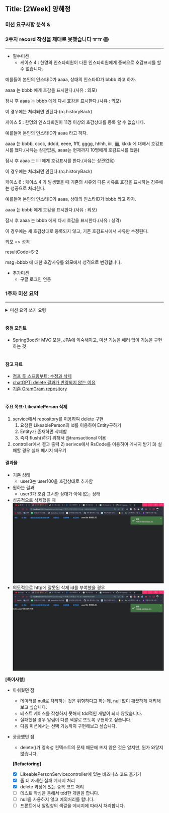 ## Title: [2Week] 양혜정

### 미션 요구사항 분석 & 
### 2주차 record 작성을 제대로 못했습니다 ㅠㅠ 😱

---

- 필수미션
    - 케이스 4 : 한명의 인스타회원이 다른 인스타회원에게 중복으로 호감표시를 할 수 없습니다.

예를들어 본인의 인스타ID가 aaaa, 상대의 인스타ID가 bbbb 라고 하자.

aaaa 는 bbbb 에게 호감을 표시한다.(사유 : 외모)

잠시 후 aaaa 는 bbbb 에게 다시 호감을 표시한다.(사유 : 외모)

이 경우에는 처리되면 안된다.(rq.historyBack)

케이스 5 : 한명의 인스타회원이 11명 이상의 호감상대를 등록 할 수 없습니다.

예를들어 본인의 인스타ID가 aaaa 라고 하자.

aaaa 는 bbbb, cccc, dddd, eeee, ffff, gggg, hhhh, iiii, jjjj, kkkk 에 대해서 호감표시를 했다.(사유는 상관없음, aaaa는 현재까지 10명에게 호감표시를 했음)

잠시 후 aaaa 는 llll 에게 호감표시를 한다.(사유는 상관없음)

이 경우에는 처리되면 안된다.(rq.historyBack)

케이스 6 : 케이스 4 가 발생했을 때 기존의 사유와 다른 사유로 호감을 표시하는 경우에는 성공으로 처리한다.

예를들어 본인의 인스타ID가 aaaa, 상대의 인스타ID가 bbbb 라고 하자.

aaaa 는 bbbb 에게 호감을 표시한다.(사유 : 외모)

잠시 후 aaaa 는 bbbb 에게 다시 호감을 표시한다.(사유 : 성격)

이 경우에는 새 호감상대로 등록되지 않고, 기존 호감표시에서 사유만 수정된다.

외모 => 성격

resultCode=S-2

msg=bbbb 에 대한 호감사유를 외모에서 성격으로 변경합니다.
- 추가미션
    - 구글 로그인 연동

### 1주차 미션 요약

---
<details>
<summary> 미션 요약 쓰기 요령</summary>

- 체크리스트를 중심으로 각각의 기능을 구현하기 위해 어떤 생각을 했는지 정리합니다.
- 무엇에 중점을 두고 구현하였는지, 어떤 공식문서나 예제를 참고하여 개발하였는지 뿐만 아니라 미션을 진행하기 전 개인적으로 실습한 것도 포함하여 작성해주시기 바랍니다.
- 실제 개발 과정에서 목표하던 바가 무엇이었는지 작성해주시기 바랍니다.
- 구현 과정에 따라 어떤 결과물이 나오게 되었는지 최대한 상세하게 작성해주시기 바랍니다.
</details>
<br>

#### 중점 포인트
- SpringBoot와 MVC 모델, JPA에 익숙해지고, 미션 기능을 에러 없이 기능을 구현하는 것
  <br><br>

#### 참고 자료
- [점프 투 스프링부트: 수정과 삭제](https://wikidocs.net/161986)
- [chatGPT: delete 결과가 반영되지 않는 이유](https://chat.openai.com/chat/c765ba5e-1def-447b-9bf7-ce3bcbb8f274)
- [기존 GramGram repository](https://github.com/39-Y/gramgramtest)
  <br><br>

#### 주요 목표: LikeablePerson 삭제
1) service에서 repository를 이용하여 delete 구현
    1) 요청된 LikeablePerson의 id를 이용하여 Entity구하기
    2) Entity가 존재하면 삭제함
    3) 즉각 flush()하기 위해서 @transactional 이용
1) controller에서 결과 출력
    2) serivce에서 RsCode를 이용하여 메시지 받기
    3) 실패할 경우 실패 메시지 띄우기

#### 결과물
- 기존 상태
    - user3는 user100을 호감상대로 추가함
- 원하는 결과
    - user3가 호감 표시한 상대가 아예 없는 상태
- 성공적으로 삭제했을 때
  ![img_1.png](img_1.png)
- 의도적으로 http에 잘못된 삭제 id를 부여했을 경우
  ![img.png](img.png)

**[특이사항]**
- 아쉬웠던 점
    - 데이터를 null로 처리하는 것은 위험하다고 하는데, null 없이 깨끗하게 처리해보고 싶습니다.
    - 테스트 케이스를 작성하지 못해서 tdd적인 개발이 되지 않았습니다.
    - 실패했을 경우 알림이 다른 색깔로 뜨도록 구현하고 싶습니다.
    - 다음 미션에서는 선택 기능까지 구현해보고 싶습니다.
- 궁금했던 점
    - delete()가 영속성 컨텍스트의 문제 때문에 뜨지 않은 것은 알지만, 뭔가 와닿지 않습니다.

  **[Refactoring]**
    - [x] LikeablePersonServicecontroller에 있는 비즈니스 코드 옮기기
    - [x] 좀 더 자세한 실패 메시지 처리
    - [x] delete 과정에 있는 중복 코드 처리
    - [ ] 테스트 작성을 통해서 tdd한 개발을 합니다.
    - [ ] null을 사용하지 않고 예외처리를 합니다.
    - [ ] 프론트에서 알림창의 색깔을 메시지에 따라서 처리합니다.